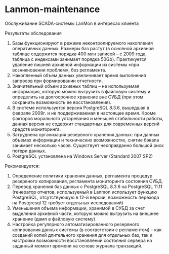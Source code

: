 # Lanmon-maintenance
Обслуживание SCADA-системы LanMon в интересах клиента

Результаты обследования
1.	Базы функционируют в режиме неконтролируемого накопления оперативных данных. 
	Размеры баз растут (в основной архивной таблице содержится порядка 400 млн записей – c 2009 года, таблица с индексами занимает порядка 50Gb). 
	Практикуется удаление лишней архивной информации из системы «при возникновении проблем», без регламента.
2.	Накопленный объем данных увеличивает время выполнения запросов при формировании отчетности.
3.	Значительный объем архивных таблиц – не используемая информация, которую можно выгрузить в 
	файловую систему и определить на долгосрочное хранение вне СУБД (при этом сохранить возможность ее восстановления).
4.	В системе используется версия PostgreSQL 8.3.6, вышедшая в феврале 2009г. и не поддерживаемая в настоящее время. 
	Кроме факторов морального устаревания и меньшей стабильности работы, данная версия не содержит стандартных для современных версий средств мониторинга.
5.	Затруднена организация резервного хранения данных: при данных объемах информации и технических возможностях, 
	снятие бэкапа занимает несколько часов. Существует неоправданно большой риск потери данных.
6.	PostgreSQL установлена на Windows Server (Standard 2007 SP2)	

Рекомендуется:
1.	Определение политики хранения данных, регламента процедур резервного копирования, регламента мониторинга состояния СУБД.
2.	Перевод хранения баз данных с PostgreSQL 8.3.6 на PostgreSQL 11.11 (генератор отчетов, используемый в Lanmon использует функцию PostgreSQL, 
	отсутствующую в 12-й версии, возможность перехода на Postgresql 12 требует отдельных исследований)
3.	Уменьшения объема информации, хранимой в СУБД за счет выделения архивной части, которую можно выгрузить на внешнее хранение (дамп в файловую систему)
4.	Настройка регулярного автоматизированного резервного копирования данных системы (в соответствии с регламентом) – как созданий копий длительного 
	хранения для отдельных баз, так и настройки возможности восстановлений состояния сервера на заданный момент времени на основе журнала транзакций.
